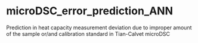 # microDSC_error_prediction_ANN
Prediction in heat capacity measurement deviation due to improper amount of the sample or/and calibration standard in Tian-Calvet microDSC
